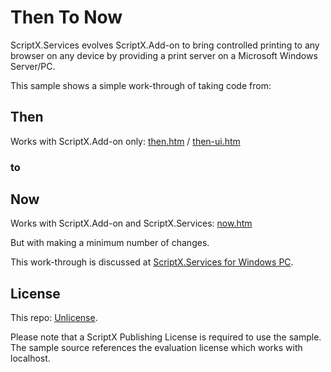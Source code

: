 # Then To Now

ScriptX.Services evolves ScriptX.Add-on to bring controlled printing to any browser on any device by providing a print server on a Microsoft Windows Server/PC.

This sample shows a simple work-through of taking code from:

## Then

Works with ScriptX.Add-on only: [then.htm](then.htm) / [then-ui.htm](then-ui.htm)

### to

## Now

Works with ScriptX.Add-on and ScriptX.Services: [now.htm](now.htm)

But with making a minimum number of changes.

This work-through is discussed at [ScriptX.Services for Windows PC](https://scriptxservices.meadroid.com/OnWorkstation/HowTo).

## License

This repo: [Unlicense](LICENSE).

Please note that a ScriptX Publishing License is required to use the sample. The sample source references the evaluation license which works with localhost.

